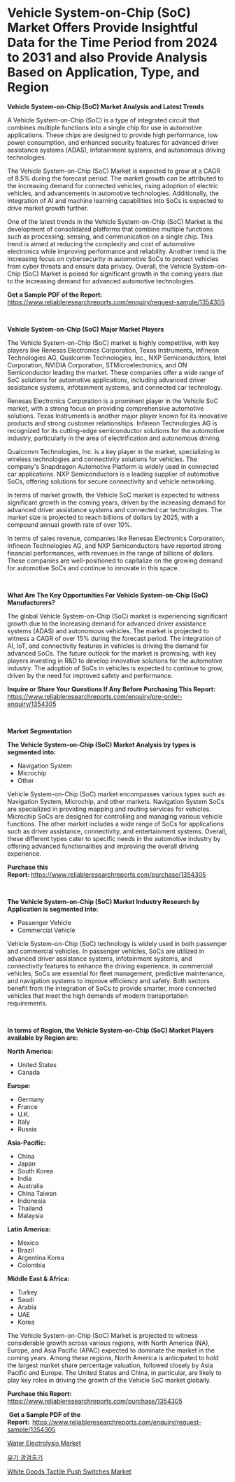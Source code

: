 <p><h1>Vehicle System-on-Chip (SoC) Market Offers Provide Insightful Data for the Time Period from 2024 to 2031 and also Provide Analysis Based on Application, Type, and Region</h1></p><p><strong>Vehicle System-on-Chip (SoC) Market Analysis and Latest Trends</strong></p>
<p><p>A Vehicle System-on-Chip (SoC) is a type of integrated circuit that combines multiple functions into a single chip for use in automotive applications. These chips are designed to provide high performance, low power consumption, and enhanced security features for advanced driver assistance systems (ADAS), infotainment systems, and autonomous driving technologies.</p><p>The Vehicle System-on-Chip (SoC) Market is expected to grow at a CAGR of 8.5% during the forecast period. The market growth can be attributed to the increasing demand for connected vehicles, rising adoption of electric vehicles, and advancements in automotive technologies. Additionally, the integration of AI and machine learning capabilities into SoCs is expected to drive market growth further.</p><p>One of the latest trends in the Vehicle System-on-Chip (SoC) Market is the development of consolidated platforms that combine multiple functions such as processing, sensing, and communication on a single chip. This trend is aimed at reducing the complexity and cost of automotive electronics while improving performance and reliability. Another trend is the increasing focus on cybersecurity in automotive SoCs to protect vehicles from cyber threats and ensure data privacy. Overall, the Vehicle System-on-Chip (SoC) Market is poised for significant growth in the coming years due to the increasing demand for advanced automotive technologies.</p></p>
<p><strong>Get a Sample PDF of the Report:&nbsp;</strong> <a href="https://www.reliableresearchreports.com/enquiry/request-sample/1354305">https://www.reliableresearchreports.com/enquiry/request-sample/1354305</a></p>
<p>&nbsp;</p>
<p><strong>Vehicle System-on-Chip (SoC) Major Market Players</strong></p>
<p><p>The Vehicle System-on-Chip (SoC) market is highly competitive, with key players like Renesas Electronics Corporation, Texas Instruments, Infineon Technologies AG, Qualcomm Technologies, Inc., NXP Semiconductors, Intel Corporation, NVIDIA Corporation, STMicroelectronics, and ON Semiconductor leading the market. These companies offer a wide range of SoC solutions for automotive applications, including advanced driver assistance systems, infotainment systems, and connected car technology.</p><p>Renesas Electronics Corporation is a prominent player in the Vehicle SoC market, with a strong focus on providing comprehensive automotive solutions. Texas Instruments is another major player known for its innovative products and strong customer relationships. Infineon Technologies AG is recognized for its cutting-edge semiconductor solutions for the automotive industry, particularly in the area of electrification and autonomous driving.</p><p>Qualcomm Technologies, Inc. is a key player in the market, specializing in wireless technologies and connectivity solutions for vehicles. The company's Snapdragon Automotive Platform is widely used in connected car applications. NXP Semiconductors is a leading supplier of automotive SoCs, offering solutions for secure connectivity and vehicle networking.</p><p>In terms of market growth, the Vehicle SoC market is expected to witness significant growth in the coming years, driven by the increasing demand for advanced driver assistance systems and connected car technologies. The market size is projected to reach billions of dollars by 2025, with a compound annual growth rate of over 10%.</p><p>In terms of sales revenue, companies like Renesas Electronics Corporation, Infineon Technologies AG, and NXP Semiconductors have reported strong financial performances, with revenues in the range of billions of dollars. These companies are well-positioned to capitalize on the growing demand for automotive SoCs and continue to innovate in this space.</p></p>
<p>&nbsp;</p>
<p><strong>What Are The Key Opportunities For Vehicle System-on-Chip (SoC) Manufacturers?</strong></p>
<p><p>The global Vehicle System-on-Chip (SoC) market is experiencing significant growth due to the increasing demand for advanced driver assistance systems (ADAS) and autonomous vehicles. The market is projected to witness a CAGR of over 15% during the forecast period. The integration of AI, IoT, and connectivity features in vehicles is driving the demand for advanced SoCs. The future outlook for the market is promising, with key players investing in R&D to develop innovative solutions for the automotive industry. The adoption of SoCs in vehicles is expected to continue to grow, driven by the need for improved safety and performance.</p></p>
<p><strong>Inquire or Share Your Questions If Any Before Purchasing This Report:</strong> <a href="https://www.reliableresearchreports.com/enquiry/pre-order-enquiry/1354305">https://www.reliableresearchreports.com/enquiry/pre-order-enquiry/1354305</a></p>
<p>&nbsp;</p>
<p><strong>Market Segmentation</strong></p>
<p><strong>The Vehicle System-on-Chip (SoC) Market Analysis by types is segmented into:</strong></p>
<p><ul><li>Navigation System</li><li>Microchip</li><li>Other</li></ul></p>
<p><p>Vehicle System-on-Chip (SoC) market encompasses various types such as Navigation System, Microchip, and other markets. Navigation System SoCs are specialized in providing mapping and routing services for vehicles. Microchip SoCs are designed for controlling and managing various vehicle functions. The other market includes a wide range of SoCs for applications such as driver assistance, connectivity, and entertainment systems. Overall, these different types cater to specific needs in the automotive industry by offering advanced functionalities and improving the overall driving experience.</p></p>
<p><strong>Purchase this Report:&nbsp;</strong><a href="https://www.reliableresearchreports.com/purchase/1354305">https://www.reliableresearchreports.com/purchase/1354305</a></p>
<p>&nbsp;</p>
<p><strong>The Vehicle System-on-Chip (SoC) Market Industry Research by Application is segmented into:</strong></p>
<p><ul><li>Passenger Vehicle</li><li>Commercial Vehicle</li></ul></p>
<p><p>Vehicle System-on-Chip (SoC) technology is widely used in both passenger and commercial vehicles. In passenger vehicles, SoCs are utilized in advanced driver assistance systems, infotainment systems, and connectivity features to enhance the driving experience. In commercial vehicles, SoCs are essential for fleet management, predictive maintenance, and navigation systems to improve efficiency and safety. Both sectors benefit from the integration of SoCs to provide smarter, more connected vehicles that meet the high demands of modern transportation requirements.</p></p>
<p>&nbsp;</p>
<p><strong>In terms of Region, the Vehicle System-on-Chip (SoC) Market Players available by Region are:</strong></p>
<p>
    <p> <strong> North America: </strong>
        <ul>
            <li>United States</li>
            <li>Canada</li>
        </ul>
        </p> 
    <p> <strong> Europe: </strong>
        <ul>
            <li>Germany</li>
            <li>France</li>
            <li>U.K.</li>
            <li>Italy</li>
            <li>Russia</li>
        </ul>
        </p> 
    <p> <strong> Asia-Pacific: </strong>
        <ul>
            <li>China</li>
            <li>Japan</li>
            <li>South Korea</li>
            <li>India</li>
            <li>Australia</li>
            <li>China Taiwan</li>
            <li>Indonesia</li>
            <li>Thailand</li>
            <li>Malaysia</li>
        </ul>
        </p> 
    <p> <strong> Latin America: </strong>
        <ul>
            <li>Mexico</li>
            <li>Brazil</li>
            <li>Argentina Korea</li>
            <li>Colombia</li>
        </ul>
        </p> 
    <p> <strong> Middle East & Africa: </strong>
        <ul>
            <li>Turkey</li>
            <li>Saudi</li>
            <li>Arabia</li>
            <li>UAE</li>
            <li>Korea</li>
        </ul>
    </p>
    </p>
<p><p>The Vehicle System-on-Chip (SoC) Market is projected to witness considerable growth across various regions, with North America (NA), Europe, and Asia Pacific (APAC) expected to dominate the market in the coming years. Among these regions, North America is anticipated to hold the largest market share percentage valuation, followed closely by Asia Pacific and Europe. The United States and China, in particular, are likely to play key roles in driving the growth of the Vehicle SoC market globally.</p></p>
<p><strong>Purchase this Report: </strong><a href="https://www.reliableresearchreports.com/purchase/1354305">https://www.reliableresearchreports.com/purchase/1354305</a></p>
<p>&nbsp;<strong>Get a Sample PDF of the Report:&nbsp;&nbsp;</strong><a href="https://www.reliableresearchreports.com/enquiry/request-sample/1354305">https://www.reliableresearchreports.com/enquiry/request-sample/1354305</a></p>
<p><strong></strong></p>
<p><p><a href="https://view.publitas.com/reportprime-1/water-electrolysis-market-research-report-provides-thorough-industry-overview-which-offers-an-in-depth-analysis-of-product-trends-and-new-market-divisions/">Water Electrolysis Market</a></p><p><a href="https://medium.com/@bunxhcci35271755/%EC%9C%A0%EA%B8%B0-%EA%B4%91%EA%B2%80%EC%B6%9C%EA%B8%B0-%EC%8B%9C%EC%9E%A5-%EA%B7%9C%EB%AA%A8-%EC%8B%9C%EC%9E%A5-%EC%A0%84%EB%A7%9D-%EB%B0%8F-%EC%8B%9C%EC%9E%A5-%EC%98%88%EC%B8%A1-2024%EB%85%84%EB%B6%80%ED%84%B0-2031%EB%85%84%EA%B9%8C%EC%A7%80-39199a5e1d70">유기 광검출기</a></p><p><a href="https://view.publitas.com/reportprime-1/white-goods-tactile-push-switches-market-research-report-unlocks-analysis-on-the-market-financial-status-market-size-and-market-revenue-upto-2030/">White Goods Tactile Push Switches Market</a></p></p>